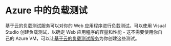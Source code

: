 <properties linkid="develop-net-architecture-load-testing" urlDisplayName="Load Testing Pattern" pageTitle="Load Testing Application Pattern - Azure Architecture Patterns" metaKeywords="" description="Find architectural overviews and design patterns that describe how to implement a load testing system on Azure." metaCanonical="" services="" documentationCenter=".NET" title="Load Testing in Azure" authors="" solutions="" manager="" editor="" />
<tags ms.service=""
    ms.date="11/25/2014"
    wacn.date=""
    />

# Azure 中的负载测试

基于云的负载测试服务可以对你的 Web 应用程序进行负载测试。可以使用 Visual Studio 创建负载测试，以确定 Web 应用程序的容量和性能 - 这不需要使用你自己的 Azure VM，可以让[基于云的负载测试服务][基于云的负载测试服务]为你创建这些测试。

<!--links-->
<!--images-->

  [基于云的负载测试服务]: http://tfs.visualstudio.com/zh-cn/learn/load-testing
